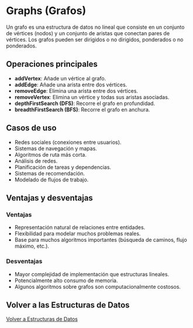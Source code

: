 # Graphs (Grafos)

Un grafo es una estructura de datos no lineal que consiste en un conjunto de vértices (nodos) y un conjunto de aristas que conectan pares de vértices. Los grafos pueden ser dirigidos o no dirigidos, ponderados o no ponderados.

## Operaciones principales

- **addVertex**: Añade un vértice al grafo.
- **addEdge**: Añade una arista entre dos vértices.
- **removeEdge**: Elimina una arista entre dos vértices.
- **removeVertex**: Elimina un vértice y todas sus aristas asociadas.
- **depthFirstSearch (DFS)**: Recorre el grafo en profundidad.
- **breadthFirstSearch (BFS)**: Recorre el grafo en anchura.

## Casos de uso

- Redes sociales (conexiones entre usuarios).
- Sistemas de navegación y mapas.
- Algoritmos de ruta más corta.
- Análisis de redes.
- Planificación de tareas y dependencias.
- Sistemas de recomendación.
- Modelado de flujos de trabajo.

## Ventajas y desventajas

### Ventajas
- Representación natural de relaciones entre entidades.
- Flexibilidad para modelar muchos problemas reales.
- Base para muchos algoritmos importantes (búsqueda de caminos, flujo máximo, etc.).

### Desventajas
- Mayor complejidad de implementación que estructuras lineales.
- Potencialmente alto consumo de memoria.
- Algunos algoritmos sobre grafos son computacionalmente costosos.

## Volver a las Estructuras de Datos

[Volver a Estructuras de Datos](../../README.md)
